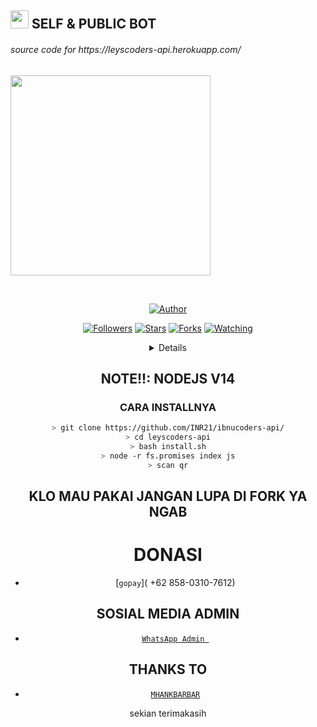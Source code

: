 ## <img src="https://github.com/TheDudeThatCode/TheDudeThatCode/blob/master/Assets/Hi.gif" width="29px"> SELF & PUBLIC BOT
<p align="center">
 <h6>source code for https://leyscoders-api.herokuapp.com/</h6>
<img src="https://media.giphy.com/media/836HiJc7pgzy8iNXCn/giphy.gif" width="320">
</p>
<br>


<p align="center">
<a href="https://github.com/HAFizh-15"><img title="Author" src="https://img.shields.io/badge/HAFIZH-FREE%20SELF%20BOT-green)"></a>
</p>
<p align="center">
</p>
<p align="center">
<a href="https://github.com/HAFizh-15?tab=followers"><img title="Followers" src="https://img.shields.io/github/followers/HAFizh-15?color=green&label=Follow&style=social"></a>
<a href="https://github.com/HAFizh-15/leyscoders-api/stargazers/"><img title="Stars" src="https://img.shields.io/github/followers/HAFizh-15?color=green&label=STARS&style=social"></a>
<a href="https://github.com/HAFizh-15/leyscoders-api/network/members"><img title="Forks" src="https://img.shields.io/github/followers/HAFizh-15?color=green&label=FORKS&style=social"></a>
<a href="https://github.com/HAFizh-15/leyscoders-api/watchers"><img title="Watching" src="https://img.shields.io/github/followers/HAFizh-15?color=green&label=WACHING&style=sociale"></a>
</p>
<div align="center">
<details>
 
</details>

## NOTE!!: NODEJS V14

### CARA INSTALLNYA
```bash
> git clone https://github.com/INR21/ibnucoders-api/
> cd leyscoders-api
> bash install.sh
> node -r fs.promises index js
> scan qr

```
## KLO MAU PAKAI JANGAN LUPA DI FORK YA NGAB

# DONASI
* [`gopay`]( +62 858-0310-7612)


## SOSIAL MEDIA ADMIN

* [`WhatsApp Admin `](https://wa.me/628989031500)
## THANKS TO
* [`MHANKBARBAR`](https://github.com/MhankBarBar/termux-wabot)


sekian terimakasih
